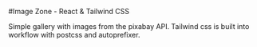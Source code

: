 #Image Zone - React & Tailwind CSS 

Simple gallery with images from the pixabay API. Tailwind css is built into workflow with postcss and autoprefixer.

